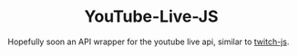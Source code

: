 <h1 align="center">YouTube-Live-JS</h1>

Hopefully soon an API wrapper for the youtube live api, similar to [twitch-js](https://github.com/twitch-js/twitch-js).
